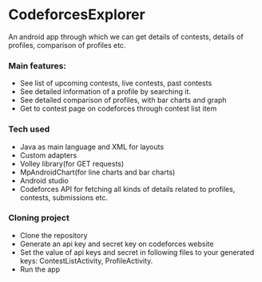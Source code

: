 # CodeforcesExplorer
An android app through which we can get details of contests, details of profiles, comparison of profiles etc.
### Main features:
- See list of upcoming contests, live contests, past contests
- See detailed information of a profile by searching it.
- See detailed comparison of profiles, with bar charts and graph
- Get to contest page on codeforces through contest list item

### Tech used
- Java as main language and XML for layouts
- Custom adapters
- Volley library(for GET requests)
- MpAndroidChart(for line charts and bar charts)
- Android studio
- Codeforces API for fetching all kinds of details related to profiles, contests, submissions etc.
  
### Cloning project
- Clone the repository
- Generate an api key and secret key on codeforces website
- Set the value of api keys and secret in following files to your generated keys: ContestListActivity, ProfileActivity.
- Run the app
